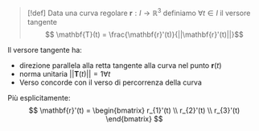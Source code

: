>[!def]
>Data una curva regolare $\mathbf{r} : I \to \mathbb{R}^3$ definiamo $\forall t \in I$ il versore tangente
> $$ \mathbf{T}(t) = \frac{\mathbf{r}'(t)}{||\mathbf{r}'(t)||}$$

 Il versore tangente ha:
- direzione parallela alla retta tangente alla curva nel punto $\mathbf{r}(t)$
 - norma unitaria $||\mathbf{T}(t)|| = 1 \forall t$
 - Verso concorde con il verso di percorrenza della curva

Più esplicitamente:
$$ \mathbf{r}'(t) = \begin{bmatrix}
r_{1}'(t) \\
r_{2}'(t) \\
r_{3}'(t)
\end{bmatrix} $$